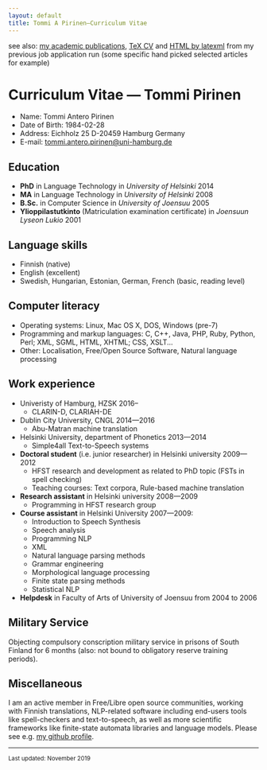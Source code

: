 ```yaml
---
layout: default
title: Tommi A Pirinen–Curriculum Vitae
---
```


see also: [my academic publications](index.html),
[TeX CV](cv/Pirinen-Curriculum-Vitae.tex) and
[HTML by latexml](cv/Pirinen-Curriculum-Vitae.html) from my previous job
application run (some specific hand picked selected articles for example)

# Curriculum Vitae — Tommi Pirinen

* Name: Tommi Antero Pirinen
* Date of Birth: 1984-02-28
* Address: Eichholz 25
    D-20459 Hamburg
    Germany
* E-mail: tommi.antero.pirinen@uni-hamburg.de

## Education

* **PhD** in Language Technology in *University of Helsinki* 2014
* **MA** in Language Technology in *University of Helsinki* 2008
* **B.Sc.** in Computer Science in *University of Joensuu* 2005
* **Ylioppilastutkinto** (Matriculation examination certificate) in *Joensuun Lyseon Lukio* 2001



## Language skills

* Finnish (native)
* English (excellent)
* Swedish, Hungarian, Estonian, German, French (basic, reading level)

## Computer literacy

* Operating systems: Linux, Mac OS X, DOS, Windows (pre-7)
* Programming and markup languages: C, C++, Java, PHP, Ruby, Python, Perl; XML, SGML, HTML, XHTML; CSS, XSLT...
* Other: Localisation, Free/Open Source Software, Natural language processing

## Work experience

* Univeristy of Hamburg, HZSK 2016–
    * CLARIN-D, CLARIAH-DE
* Dublin City University, CNGL 2014—2016
    * Abu-Matran machine translation
* Helsinki University, department of Phonetics 2013—2014
    * Simple4all Text-to-Speech systems
* **Doctoral student** (i.e. junior researcher) in Helsinki university 2009—2012
    * HFST research and development as related to PhD topic
      (FSTs in spell checking)
    * Teaching courses: Text corpora, Rule-based machine translation
* **Research assistant** in Helsinki university 2008—2009
    * Programming in HFST research group
* **Course assistant** in Helsinki University 2007—2009:
    * Introduction to Speech Synthesis
    * Speech analysis
    * Programming NLP
    * XML
    * Natural language parsing methods
    * Grammar engineering
    * Morphological language processing
    * Finite state parsing methods
    * Statistical NLP
* **Helpdesk** in Faculty of Arts of University of Joensuu from 2004 to 2006

## Military Service

Objecting compulsory conscription military service in prisons of South Finland
for 6 months (also: not bound to obligatory reserve training periods).

## Miscellaneous

I am an active member in Free/Libre open source communities, working with
Finnish translations, NLP-related software including end-users tools like
spell-checkers and text-to-speech, as well as more scientific frameworks like
finite-state automata libraries and language models. Please see e.g. [my github
profile](https://github.com/flammie).

------
<small>Last updated: November 2019</small>
